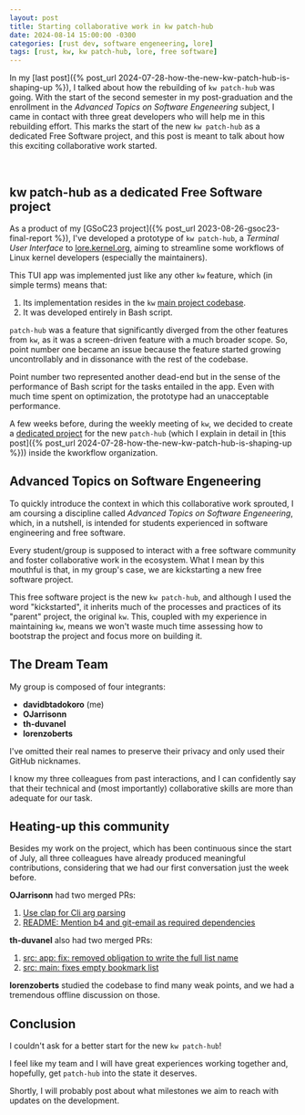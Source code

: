```yaml
---
layout: post
title: Starting collaborative work in kw patch-hub
date: 2024-08-14 15:00:00 -0300
categories: [rust dev, software engeneering, lore]
tags: [rust, kw, kw patch-hub, lore, free software]
---
```


In my [last post]({% post_url 2024-07-28-how-the-new-kw-patch-hub-is-shaping-up
%}), I talked about how the rebuilding of `kw patch-hub` was going. With the
start of the second semester in my post-graduation and the enrollment in the
_Advanced Topics on Software Engeneering_ subject, I came in contact with
three great developers who will help me in this rebuilding effort. This marks
the start of the new `kw patch-hub` as a dedicated Free Software project, and
this post is meant to talk about how this exciting collaborative work started.

<br>

## **kw patch-hub as a dedicated Free Software project**

As a product of my [GSoC23 project]({% post_url 2023-08-26-gsoc23-final-report
%}), I've developed a prototype of `kw patch-hub`, a _Terminal User Interface_
to [lore.kernel.org](https://lore.kernel.org/), aiming to streamline some
workflows of Linux kernel developers (especially the maintainers).

This TUI app was implemented just like any other `kw` feature, which (in simple
terms) means that:

1. Its implementation resides in the `kw` [main project
codebase](https://github.com/kworkflow/kworkflow).
2. It was developed entirely in Bash script.

`patch-hub` was a feature that significantly diverged from the other features
from `kw`, as it was a screen-driven feature with a much broader scope. So,
point number one became an issue because the feature started growing
uncontrollably and in dissonance with the rest of the codebase.

Point number two represented another dead-end but in the sense of the
performance of Bash script for the tasks entailed in the app. Even with much
time spent on optimization, the prototype had an unacceptable performance.

A few weeks before, during the weekly meeting of `kw`, we decided to create a
[dedicated project](https://github.com/kworkflow/patch-hub) for the new
`patch-hub` (which I explain in detail in [this post]({% post_url
2024-07-28-how-the-new-kw-patch-hub-is-shaping-up %})) inside the kworkflow
organization.

## **Advanced Topics on Software Engeneering**

To quickly introduce the context in which this collaborative work sprouted, I am
coursing a discipline called _Advanced Topics on Software Engeneering_, which,
in a nutshell, is intended for students experienced in software engineering and
free software.

Every student/group is supposed to interact with a free software community and
foster collaborative work in the ecosystem. What I mean by this mouthful is
that, in my group's case, we are kickstarting a new free software project.

This free software project is the new `kw patch-hub`, and although I used the
word "kickstarted", it inherits much of the processes and practices of its
"parent" project, the original `kw`. This, coupled with my experience in
maintaining `kw`, means we won't waste much time assessing how to bootstrap the
project and focus more on building it.

## **The Dream Team**

My group is composed of four integrants:

- **davidbtadokoro** (me)
- **OJarrisonn**
- **th-duvanel**
- **lorenzoberts**

I've omitted their real names to preserve their privacy and only used their
GitHub nicknames.

I know my three colleagues from past interactions, and I can confidently say
that their technical and (most importantly) collaborative skills are more than
adequate for our task.

## **Heating-up this community**

Besides my work on the project, which has been continuous since the start of
July, all three colleagues have already produced meaningful contributions,
considering that we had our first conversation just the week before.

**OJarrisonn** had two merged PRs:

1. [Use clap for Cli arg parsing](https://github.com/kworkflow/patch-hub/pull/20)
2. [README: Mention b4 and git-email as required dependencies](https://github.com/kworkflow/patch-hub/pull/24)

**th-duvanel** also had two merged PRs:

1. [src: app: fix: removed obligation to write the full list name](https://github.com/kworkflow/patch-hub/pull/27)
2. [src: main: fixes empty bookmark list](https://github.com/kworkflow/patch-hub/pull/28)

**lorenzoberts** studied the codebase to find many weak points, and we had a
tremendous offline discussion on those.

## **Conclusion**

I couldn't ask for a better start for the new `kw patch-hub`!

I feel like my team and I will have great experiences working together and,
hopefully, get `patch-hub` into the state it deserves.

Shortly, I will probably post about what milestones we aim to reach with updates
on the development.
